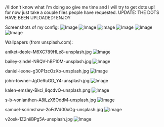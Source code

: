 //I don't know what I'm doing so give me time and I will try to get dots up! for now just take a couple files people have requested.
UPDATE: THE DOTS HAVE BEEN UPLOADED! ENJOY


Screenshots of my config:
![Image](https://github.com/user-attachments/assets/1271fcaa-904f-4bab-93be-d3746fe8a823)
![Image](https://github.com/user-attachments/assets/753547f6-2fe4-4c9e-9fdb-01e97f03777e)
![Image](https://github.com/user-attachments/assets/2567998e-bbb7-4ed6-986f-7bf60bb4d85b)
![Image](https://github.com/user-attachments/assets/d36fdee5-f571-4860-a534-86cdd278d842)
![Image](https://github.com/user-attachments/assets/cc6ce83e-28d0-4f51-88f4-23cd59914d40)
![Image](https://github.com/user-attachments/assets/702d0e42-30aa-4748-8b43-9001a928f4cf)


Wallpapers (from unsplash.com):

aniket-deole-M6XC789HLe8-unsplash.jpg
![Image](https://github.com/user-attachments/assets/cdfe13ef-b8dd-40cb-9c3a-c2bb123e1b4b)

bailey-zindel-NRQV-hBF10M-unsplash.jpg
![Image](https://github.com/user-attachments/assets/481a5e12-5300-46dd-ab48-47d02a84c18b)

daniel-leone-g30P1zcOzXo-unsplash.jpg
![Image](https://github.com/user-attachments/assets/50ad6e5a-7de5-4ba8-b24d-7d46fba2bdd3)

john-towner-JgOeRuGD_Y4-unsplash.jpg
![Image](https://github.com/user-attachments/assets/ee474f7c-5e23-4a87-9a44-0f8cf7ae8ee3)

kalen-emsley-Bkci_8qcdvQ-unsplash.png
![Image](https://github.com/user-attachments/assets/37b23047-e646-4c37-80bf-dc9fb7b1ba03)

s-b-vonlanthen-A8iLzX6OddM-unsplash.jpg
![Image](https://github.com/user-attachments/assets/434c6ad1-ab7e-4d71-bc24-19204d529b2b)

samuel-scrimshaw-2oFdVd00xOg-unsplash.jpg
![Image](https://github.com/user-attachments/assets/18b1f692-b726-4c5e-a742-ca1db8df7b8b)

v2osk-1Z2niiBPg5A-unsplash.jpg
![Image](https://github.com/user-attachments/assets/6933e2bb-c924-4122-96a1-e9bc2d84ea5f)
